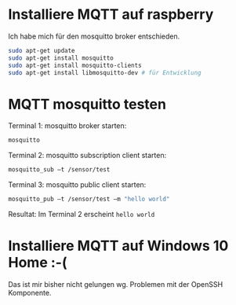 Installiere MQTT auf raspberry
===
Ich habe mich für den mosquitto broker entschieden.
```bash
sudo apt-get update
sudo apt-get install mosquitto
sudo apt-get install mosquitto-clients
sudo apt-get install libmosquitto-dev # für Entwicklung
```
MQTT mosquitto testen
===
Terminal 1: mosquitto broker starten:
```bash
mosquitto
```
Terminal 2: mosquitto subscription client starten:
```bash
mosquitto_sub –t /sensor/test
```
Terminal 3: mosquitto public client starten:
```bash
mosquitto_pub –t /sensor/test –m "hello world"

```
Resultat: Im Terminal 2 erscheint ```hello world```

Installiere MQTT auf Windows 10 Home :-(
===
Das ist mir bisher nicht gelungen wg. Problemen mit der OpenSSH Komponente.
